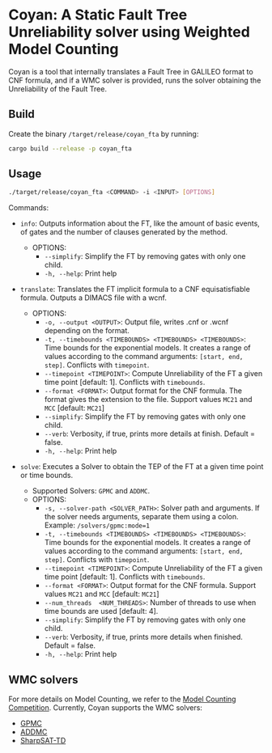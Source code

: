 # Coyan: A Static Fault Tree Unreliability solver using Weighted Model Counting

Coyan is a tool that internally translates a Fault Tree in GALILEO format to CNF formula, and if a WMC solver is provided,
runs the solver obtaining the Unreliability of the Fault Tree.

## Build

Create the binary `/target/release/coyan_fta` by running:

```bash
cargo build --release -p coyan_fta
```

## Usage

```bash
./target/release/coyan_fta <COMMAND> -i <INPUT> [OPTIONS] 
```

Commands:

- `info`: Outputs information about the FT, like the amount of basic events, of gates and the number of clauses generated by the method.
  - OPTIONS:
    - `--simplify`: Simplify the FT by removing gates with only one child.
    - `-h, --help`: Print help

- `translate`: Translates the FT implicit formula to a CNF equisatisfiable formula. Outputs a DIMACS file with a wcnf.
  - OPTIONS:
    - `-o, --output <OUTPUT>`: Output file, writes .cnf or .wcnf depending on the format.
    - `-t, --timebounds <TIMEBOUNDS> <TIMEBOUNDS> <TIMEBOUNDS>`: Time bounds for the exponential models. It creates a range of values according to the command arguments: `[start, end, step]`. Conflicts with `timepoint`.
    - `--timepoint <TIMEPOINT>`: Compute Unreliability of the FT a given time point [default: 1]. Conflicts with `timebounds`.
    - `--format <FORMAT>`: Output format for the CNF formula. The format gives the extension to the file. Support values `MC21` and `MCC` [default: `MC21`]
    - `--simplify`: Simplify the FT by removing gates with only one child.
    - `--verb`: Verbosity, if true, prints more details at finish. Default = false.
    - `-h, --help`: Print help

- `solve`: Executes a Solver to obtain the TEP of the FT at a given time point or time bounds.
  - Supported Solvers: `GPMC` and `ADDMC`.
  - OPTIONS:
    - `-s, --solver-path <SOLVER_PATH>`: Solver path and arguments. If the solver needs arguments, separate them using a colon. Example: `/solvers/gpmc:mode=1`
    - `-t, --timebounds <TIMEBOUNDS> <TIMEBOUNDS> <TIMEBOUNDS>`: Time bounds for the exponential models. It creates a range of values according to the command arguments: `[start, end, step]`. Conflicts with `timepoint`.
    - `--timepoint <TIMEPOINT>`: Compute Unreliability of the FT a given time point [default: 1]. Conflicts with `timebounds`.
    - `--format <FORMAT>`: Output format for the CNF formula. Support values `MC21` and `MCC` [default: `MC21`]
    - `--num_threads  <NUM_THREADS>`: Number of threads to use when time bounds are used [default: 4].
    - `--simplify`: Simplify the FT by removing gates with only one child.
    - `--verb`: Verbosity, if true, prints more details when finished. Default = false.
    - `-h, --help`: Print help

## WMC solvers

For more details on Model Counting, we refer to the [Model Counting Competition](https://mccompetition.org/).
Currently, Coyan supports the WMC solvers:

- [GPMC](https://git.trs.css.i.nagoya-u.ac.jp/k-hasimt/GPMC)
- [ADDMC](https://github.com/vardigroup/ADDMC)
- [SharpSAT-TD](https://github.com/Laakeri/sharpsat-td)
